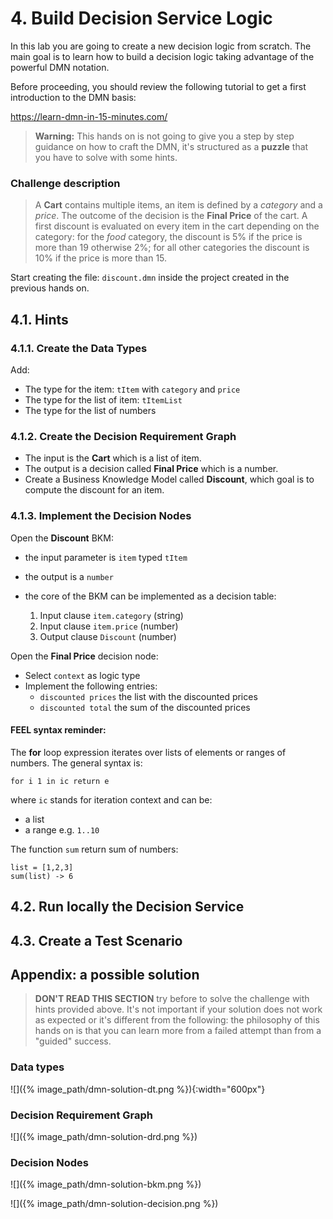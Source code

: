 # 4.  Build Decision Service Logic

In this lab you are going to create a new decision logic from scratch.
The main goal is to learn how to build a decision logic taking advantage of the powerful DMN notation.

Before proceeding, you should review the following tutorial to get a first introduction to the DMN basis:

https://learn-dmn-in-15-minutes.com/

> **Warning:** This hands on is not going to give you a step by step guidance on how to craft the DMN, it's structured as a **puzzle** that you have to solve with some hints.

### Challenge description

> A **Cart** contains multiple items, an item is defined by a _category_ and a _price_. The outcome of the decision is the **Final Price** of the cart. A first discount is evaluated on every item in the cart depending on the category: for the _food_ category, the discount is 5% if the price is more than 19 otherwise 2%; for all other categories the discount is 10% if the price is more than 15. 

Start creating the file: `discount.dmn` inside the project created in the previous hands on.

## 4.1. Hints

### 4.1.1. Create the Data Types

Add:

- The type for the item: `tItem` with `category` and `price`
- The type for the list of item: `tItemList`
- The type for the list of numbers 

### 4.1.2. Create the Decision Requirement Graph

- The input is the **Cart** which is a list of item.
- The output is a decision called **Final Price** which is a number.
- Create a Business Knowledge Model called **Discount**, which goal is to compute the discount for an item.

### 4.1.3. Implement the Decision Nodes

Open the **Discount** BKM:

- the input parameter is `item` typed `tItem`
- the output is a `number`
- the core of the BKM can be implemented as a decision table:
  
  1. Input clause `item.category` (string)
  2. Input clause `item.price` (number)
  3. Output clause `Discount` (number)

Open the **Final Price** decision node:

- Select `context` as logic type
- Implement the following entries:
  - `discounted prices` the list with the discounted prices
  - `discounted total` the sum of the discounted prices

#### FEEL syntax reminder:

The **for** loop expression iterates over lists of elements or ranges of numbers. The general syntax is:

```
for i 1 in ic return e
```

where `ic` stands for iteration context and can be:

- a list
- a range e.g. `1..10`

The function `sum` return sum of numbers:

~~~
list = [1,2,3]
sum(list) -> 6
~~~

## 4.2. Run locally the Decision Service

## 4.3. Create a Test Scenario

## Appendix: a possible solution

> **DON'T READ THIS SECTION** try before to solve the challenge with hints provided above.
It's not important if your solution does not work as expected or it's different from the following: the philosophy of this hands on is that you can learn more from a failed attempt than from a "guided" success.

### Data types

![]({%  image_path/dmn-solution-dt.png %}){:width="600px"}

### Decision Requirement Graph

![]({%  image_path/dmn-solution-drd.png %})

### Decision Nodes

![]({%  image_path/dmn-solution-bkm.png %})

![]({%  image_path/dmn-solution-decision.png %})